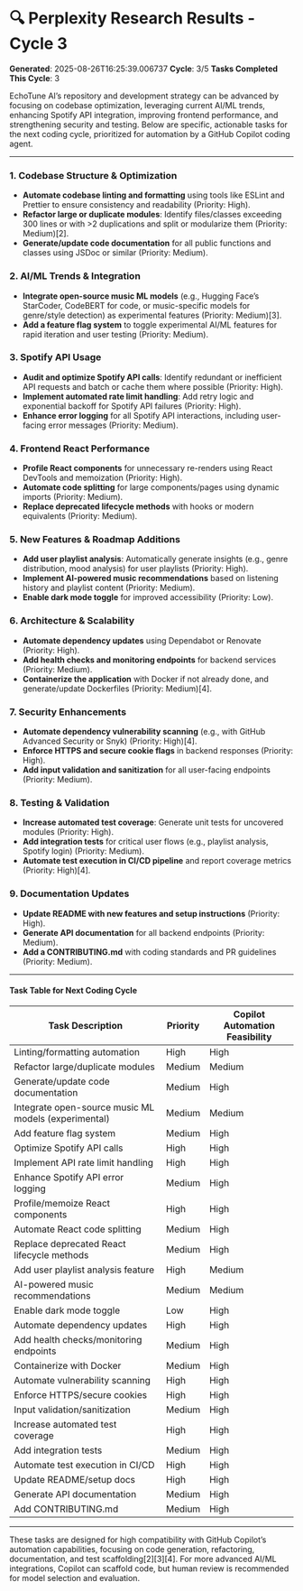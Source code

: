 # 🔍 Perplexity Research Results - Cycle 3

**Generated**: 2025-08-26T16:25:39.006737
**Cycle**: 3/5
**Tasks Completed This Cycle**: 3

EchoTune AI’s repository and development strategy can be advanced by focusing on codebase optimization, leveraging current AI/ML trends, enhancing Spotify API integration, improving frontend performance, and strengthening security and testing. Below are specific, actionable tasks for the next coding cycle, prioritized for automation by a GitHub Copilot coding agent.

---

### 1. Codebase Structure & Optimization

- **Automate codebase linting and formatting** using tools like ESLint and Prettier to ensure consistency and readability (Priority: High).
- **Refactor large or duplicate modules**: Identify files/classes exceeding 300 lines or with >2 duplications and split or modularize them (Priority: Medium)[2].
- **Generate/update code documentation** for all public functions and classes using JSDoc or similar (Priority: Medium).

### 2. AI/ML Trends & Integration

- **Integrate open-source music ML models** (e.g., Hugging Face’s StarCoder, CodeBERT for code, or music-specific models for genre/style detection) as experimental features (Priority: Medium)[3].
- **Add a feature flag system** to toggle experimental AI/ML features for rapid iteration and user testing (Priority: Medium).

### 3. Spotify API Usage

- **Audit and optimize Spotify API calls**: Identify redundant or inefficient API requests and batch or cache them where possible (Priority: High).
- **Implement automated rate limit handling**: Add retry logic and exponential backoff for Spotify API failures (Priority: High).
- **Enhance error logging** for all Spotify API interactions, including user-facing error messages (Priority: Medium).

### 4. Frontend React Performance

- **Profile React components** for unnecessary re-renders using React DevTools and memoization (Priority: High).
- **Automate code splitting** for large components/pages using dynamic imports (Priority: Medium).
- **Replace deprecated lifecycle methods** with hooks or modern equivalents (Priority: Medium).

### 5. New Features & Roadmap Additions

- **Add user playlist analysis**: Automatically generate insights (e.g., genre distribution, mood analysis) for user playlists (Priority: High).
- **Implement AI-powered music recommendations** based on listening history and playlist content (Priority: Medium).
- **Enable dark mode toggle** for improved accessibility (Priority: Low).

### 6. Architecture & Scalability

- **Automate dependency updates** using Dependabot or Renovate (Priority: High).
- **Add health checks and monitoring endpoints** for backend services (Priority: Medium).
- **Containerize the application** with Docker if not already done, and generate/update Dockerfiles (Priority: Medium)[4].

### 7. Security Enhancements

- **Automate dependency vulnerability scanning** (e.g., with GitHub Advanced Security or Snyk) (Priority: High)[4].
- **Enforce HTTPS and secure cookie flags** in backend responses (Priority: High).
- **Add input validation and sanitization** for all user-facing endpoints (Priority: Medium).

### 8. Testing & Validation

- **Increase automated test coverage**: Generate unit tests for uncovered modules (Priority: High).
- **Add integration tests** for critical user flows (e.g., playlist analysis, Spotify login) (Priority: Medium).
- **Automate test execution in CI/CD pipeline** and report coverage metrics (Priority: High)[4].

### 9. Documentation Updates

- **Update README with new features and setup instructions** (Priority: High).
- **Generate API documentation** for all backend endpoints (Priority: Medium).
- **Add a CONTRIBUTING.md** with coding standards and PR guidelines (Priority: Medium).

---

#### Task Table for Next Coding Cycle

| Task Description                                      | Priority | Copilot Automation Feasibility |
|-------------------------------------------------------|----------|-------------------------------|
| Linting/formatting automation                         | High     | High                          |
| Refactor large/duplicate modules                      | Medium   | Medium                        |
| Generate/update code documentation                    | Medium   | High                          |
| Integrate open-source music ML models (experimental)  | Medium   | Medium                        |
| Add feature flag system                               | Medium   | High                          |
| Optimize Spotify API calls                            | High     | High                          |
| Implement API rate limit handling                     | High     | High                          |
| Enhance Spotify API error logging                     | Medium   | High                          |
| Profile/memoize React components                      | High     | High                          |
| Automate React code splitting                         | Medium   | High                          |
| Replace deprecated React lifecycle methods            | Medium   | High                          |
| Add user playlist analysis feature                    | High     | Medium                        |
| AI-powered music recommendations                      | Medium   | Medium                        |
| Enable dark mode toggle                               | Low      | High                          |
| Automate dependency updates                           | High     | High                          |
| Add health checks/monitoring endpoints                | Medium   | High                          |
| Containerize with Docker                              | Medium   | High                          |
| Automate vulnerability scanning                       | High     | High                          |
| Enforce HTTPS/secure cookies                          | High     | High                          |
| Input validation/sanitization                         | Medium   | High                          |
| Increase automated test coverage                      | High     | High                          |
| Add integration tests                                 | Medium   | High                          |
| Automate test execution in CI/CD                      | High     | High                          |
| Update README/setup docs                              | High     | High                          |
| Generate API documentation                            | Medium   | High                          |
| Add CONTRIBUTING.md                                   | Medium   | High                          |

---

These tasks are designed for high compatibility with GitHub Copilot’s automation capabilities, focusing on code generation, refactoring, documentation, and test scaffolding[2][3][4]. For more advanced AI/ML integrations, Copilot can scaffold code, but human review is recommended for model selection and evaluation.